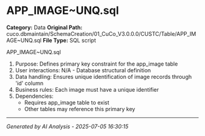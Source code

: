 # APP_IMAGE~UNQ.sql

**Category:** Data
**Original Path:** cuco.dbmaintain/SchemaCreation/01_CuCo_V3.0.0.0/CUSTC/Table/APP_IMAGE~UNQ.sql
**File Type:** SQL script

APP_IMAGE~UNQ.sql
1. Purpose: Defines primary key constraint for the app_image table
2. User interactions: N/A - Database structural definition
3. Data handling: Ensures unique identification of image records through 'id' column
4. Business rules: Each image must have a unique identifier
5. Dependencies: 
   - Requires app_image table to exist
   - Other tables may reference this primary key

---
*Generated by AI Analysis - 2025-07-05 16:30:15*
